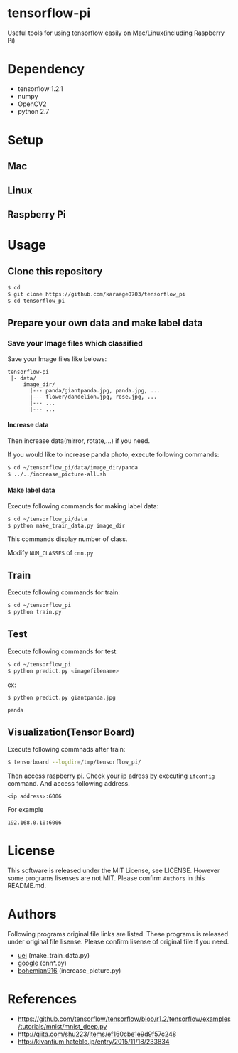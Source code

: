 # tensorflow-pi
Useful tools for using tensorflow easily on Mac/Linux(including Raspberry Pi)

# Dependency

- tensorflow 1.2.1
- numpy
- OpenCV2
- python 2.7

# Setup
## Mac

## Linux


## Raspberry Pi

# Usage

## Clone this repository
```sh
$ cd
$ git clone https://github.com/karaage0703/tensorflow_pi
$ cd tensorflow_pi
```

## Prepare your own data and make label data
### Save your Image files which classified
Save your Image files like belows:

```
tensorflow-pi
 |- data/
     image_dir/
       |--- panda/giantpanda.jpg, panda.jpg, ...
       |--- flower/dandelion.jpg, rose.jpg, ...
       |--- ...
       |--- ...
```

#### Increase data
Then increase data(mirror, rotate,...) if you need.

If you would like to increase panda photo, execute following commands:
```sh
$ cd ~/tensorflow_pi/data/image_dir/panda
$ ../../increase_picture-all.sh
```


#### Make label data
Execute following commands for making label data:
```sh
$ cd ~/tensorflow_pi/data
$ python make_train_data.py image_dir
```

This commands display number of class.

Modify `NUM_CLASSES` of `cnn.py`

## Train
Execute following commands for train:
```sh
$ cd ~/tensorflow_pi
$ python train.py
```

## Test
Execute following commands for test:
```sh
$ cd ~/tensorflow_pi
$ python predict.py <imagefilename>
```

ex:
```sh
$ python predict.py giantpanda.jpg
```

```
panda
```

## Visualization(Tensor Board)
Execute following commnads after train:
```sh
$ tensorboard --logdir=/tmp/tensorflow_pi/
```

Then access raspberry pi. Check your ip adress by executing `ifconfig` command. And access following address.
```
<ip address>:6006
```

For example
```
192.168.0.10:6006
```

# License
This software is released under the MIT License, see LICENSE.
However some programs lisenses are not MIT. Please confirm `Authors` in this README.md.

# Authors
Following programs original file links are listed. These programs is released under original file lisense.
Please confirm lisense of original file if you need.

- [uei](https://github.com/uei/deel) (make_train_data.py)
- [google](https://github.com/tensorflow/tensorflow) (cnn*.py)
- [bohemian916](https://github.com/bohemian916/deeplearning_tool) (increase_picture.py)

# References
- https://github.com/tensorflow/tensorflow/blob/r1.2/tensorflow/examples/tutorials/mnist/mnist_deep.py
- http://qiita.com/shu223/items/ef160cbe1e9d9f57c248
- http://kivantium.hateblo.jp/entry/2015/11/18/233834

